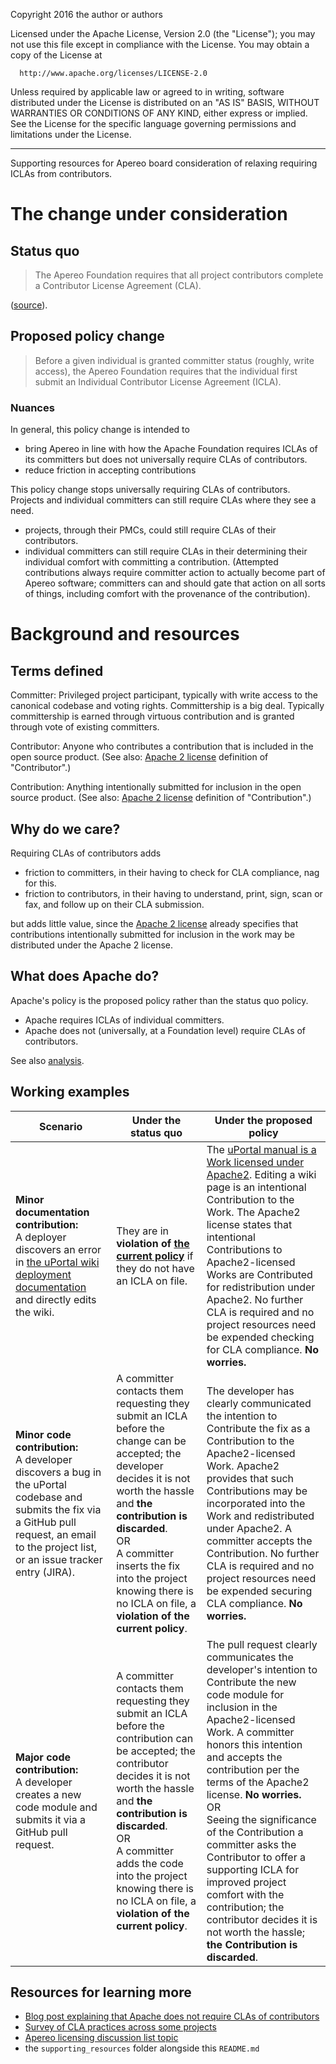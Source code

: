 Copyright 2016 the author or authors

  Licensed under the Apache License, Version 2.0 (the "License");
  you may not use this file except in compliance with the License.
  You may obtain a copy of the License at

      http://www.apache.org/licenses/LICENSE-2.0

  Unless required by applicable law or agreed to in writing, software
  distributed under the License is distributed on an "AS IS" BASIS,
  WITHOUT WARRANTIES OR CONDITIONS OF ANY KIND, either express or implied.
  See the License for the specific language governing permissions and
  limitations under the License.

-----

Supporting resources for Apereo board consideration of relaxing requiring ICLAs from contributors.

# The change under consideration

## Status quo

> The Apereo Foundation requires that all project contributors complete a Contributor License Agreement (CLA).

([source](https://www.apereo.org/licensing/agreements)).

## Proposed policy change

> Before a given individual is granted committer status (roughly, write access), the Apereo Foundation requires that the individual first submit an Individual Contributor License Agreement (ICLA).

### Nuances

In general, this policy change is intended to 

* bring Apereo in line with how the Apache Foundation requires ICLAs of its committers but does not universally require CLAs of contributors.
* reduce friction in accepting contributions

This policy change stops universally requiring CLAs of contributors. Projects and individual committers can still require CLAs where they see a need.

* projects, through their PMCs, could still require CLAs of their contributors.
* individual committers can still require CLAs in their determining their individual comfort with committing a contribution. (Attempted contributions always require committer action to actually become part of Apereo software; committers can and should gate that action on all sorts of things, including comfort with the provenance of the contribution).

# Background and resources

## Terms defined

Committer: Privileged project participant, typically with write access to the canonical codebase and voting rights. Committership is a big deal. Typically committership is earned through virtuous contribution and is granted through vote of existing committers.

Contributor: Anyone who contributes a contribution that is included in the open source product. (See also: [Apache 2 license][] definition of "Contributor".)

Contribution: Anything intentionally submitted for inclusion in the open source product. (See also: [Apache 2 license][] definition of "Contribution".)

## Why do we care?

Requiring CLAs of contributors adds

* friction to committers, in their having to check for CLA compliance, nag for this.
* friction to contributors, in their having to understand, print, sign, scan or fax, and follow up on their CLA submission.

but adds little value, since the [Apache 2 license][] already specifies that contributions intentionally submitted for inclusion in the work may be distributed under the Apache 2 license.

## What does Apache do?

Apache's policy is the proposed policy rather than the status quo policy.

* Apache requires ICLAs of individual committers.
* Apache does not (universally, at a Foundation level) require CLAs of contributors.

See also [analysis](http://apetro.ghost.io/apache-contributors-no-cla/).

## Working examples

| Scenario  | Under the status quo | Under the proposed policy |
|---|---|---|
| **Minor documentation contribution:**<br> A deployer discovers an error in [the uPortal wiki deployment documentation][UPM43 Building and Deploying uPortal] and directly edits the wiki.  | They are in **violation of [the current policy][licensing stance for uPortal manual 3.2 and later]** if they do not have an ICLA on file. |  The [uPortal manual is a Work licensed under Apache2][licensing stance for uPortal manual 3.2 and later].  Editing a wiki page is an intentional Contribution to the Work. The Apache2 license states that intentional Contributions to Apache2-licensed Works are Contributed for redistribution under Apache2. No further CLA is required and no project resources need be expended checking for CLA compliance. **No worries.** |
| **Minor code contribution:**<br> A developer discovers a bug in the uPortal codebase and submits the fix via a GitHub pull request, an email to the project list, or an issue tracker entry (JIRA). | A committer contacts them requesting they submit an ICLA before the change can be accepted; the developer decides it is not worth the hassle and **the contribution is discarded**. <br>OR<br> A committer inserts the fix into the project knowing there is no ICLA on file, a **violation of the current policy**. | The developer has clearly communicated the intention to Contribute the fix as a Contribution to the Apache2-licensed Work. Apache2 provides that such Contributions may be incorporated into the Work and redistributed under Apache2. A committer accepts the Contribution. No further CLA is required and no project resources need be expended securing CLA compliance. **No worries.** |
| **Major code contribution:**<br> A developer creates a new code module and submits it via a GitHub pull request. | A committer contacts them requesting they submit an ICLA before the contribution can be accepted; the contributor decides it is not worth the hassle and **the contribution is discarded**. <br>OR<br> A committer adds the code into the project knowing there is no ICLA on file, a **violation of the current policy**. | The pull request clearly communicates the developer's intention to Contribute the new code module for inclusion in the Apache2-licensed Work. A committer honors this intention and accepts the contribution per the terms of the Apache2 license. **No worries.** <br>OR<br>Seeing the significance of the Contribution a committer asks the Contributor to offer a supporting ICLA for improved project comfort with the contribution; the contributor decides it is not worth the hassle; **the Contribution is discarded**. |

## Resources for learning more

* [Blog post explaining that Apache does not require CLAs of contributors](http://apetro.ghost.io/apache-contributors-no-cla/)
* [Survey of CLA practices across some projects][]
* [Apereo licensing discussion list topic](https://groups.google.com/a/apereo.org/d/topic/licensing-discuss/c1puG3RKZcA/discussion)
* the `supporting_resources` folder alongside this `README.md`

[Apache 2 license]: http://www.apache.org/licenses/LICENSE-2.0

[licensing stance for uPortal manual 3.2 and later]: https://wiki.jasig.org/display/UPC/Documentation+Licensing
[UPM43 Building and Deploying uPortal]: https://wiki.jasig.org/display/UPM43/Building+and+Deploying+uPortal
[Survey of CLA practices across some projects]: http://apetro.ghost.io/cla-landscape/
